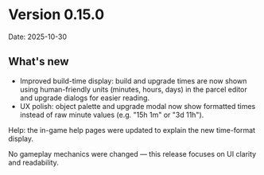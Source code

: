 # Version 0.15.0

Date: 2025-10-30

## What's new

- Improved build-time display: build and upgrade times are now shown using human-friendly units (minutes, hours, days) in the parcel editor and upgrade dialogs for easier reading.
- UX polish: object palette and upgrade modal now show formatted times instead of raw minute values (e.g. "15h 1m" or "3d 11h").

Help: the in-game help pages were updated to explain the new time-format display.

No gameplay mechanics were changed — this release focuses on UI clarity and readability.
